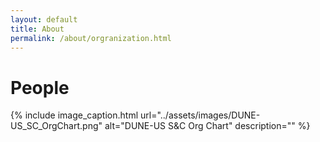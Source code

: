 ```yaml
---
layout: default
title: About
permalink: /about/orgranization.html
---
```

# People

{% include image_caption.html url="../assets/images/DUNE-US_SC_OrgChart.png" alt="DUNE-US S&C Org Chart" description="" %}
